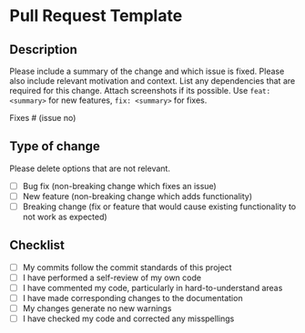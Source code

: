 # Pull Request Template

## Description

Please include a summary of the change and which issue is fixed. Please also include relevant motivation and context. List any dependencies that are required for this change. Attach screenshots if its possible. Use `feat: <summary>` for new features, `fix: <summary>` for fixes. 

Fixes # (issue no)

## Type of change

Please delete options that are not relevant.

- [ ] Bug fix (non-breaking change which fixes an issue)
- [ ] New feature (non-breaking change which adds functionality)
- [ ] Breaking change (fix or feature that would cause existing functionality to not work as expected)

## Checklist

- [ ] My commits follow the commit standards of this project
- [ ] I have performed a self-review of my own code
- [ ] I have commented my code, particularly in hard-to-understand areas
- [ ] I have made corresponding changes to the documentation
- [ ] My changes generate no new warnings
- [ ] I have checked my code and corrected any misspellings